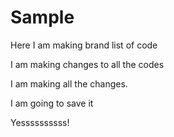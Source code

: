 # Sample
Here I am making brand list of code

I am making changes to all the codes

I am making all the changes. 

I am going to save it 

Yessssssssss!
